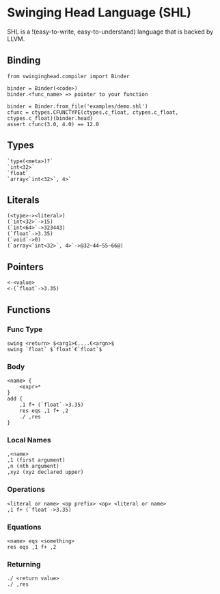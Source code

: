 # Swinging Head Language (SHL)
SHL is a !(easy-to-write, easy-to-understand) language that is backed by LLVM.
## Binding
```
from swinginghead.compiler import Binder

binder = Binder(<code>)
binder.<func_name> => pointer to your function

binder = Binder.from_file('examples/demo.shl')
cfunc = ctypes.CFUNCTYPE(ctypes.c_float, ctypes.c_float, ctypes.c_float)(binder.head)
assert cfunc(3.0, 4.0) == 12.0
```

## Types
```
`type(<meta>)?`
`int<32>`
`float`
`array<`int<32>`, 4>`
``` 
## Literals
```
(<type>-><literal>)
(`int<32>`->15)
(`int<64>`->323443)
(`float`->3.35)
(`void`->0)
(`array<`int<32>`, 4>`->@32~44~55~66@)
```
## Pointers
```
<-<value>
<-(`float`->3.35)
```
## Functions
### Func Type
```
swing <return> $<arg1>€....€<argn>$
swing `float` $`float`€`float`$
```
### Body
```
<name> {
    <expr>*
}
add {
    ,1 f+ (`float`->3.35)
    res eqs ,1 f+ ,2
    ./ ,res
}
```
### Local Names
```
,<name>
,1 (first argument)
,n (nth argument)
,xyz (xyz declared upper)
```
### Operations
```
<literal or name> <op prefix> <op> <literal or name>
,1 f+ (`float`->3.35)
```
### Equations
```
<name> eqs <something>
res eqs ,1 f+ ,2
```
### Returning
```
./ <return value>
./ ,res
```
